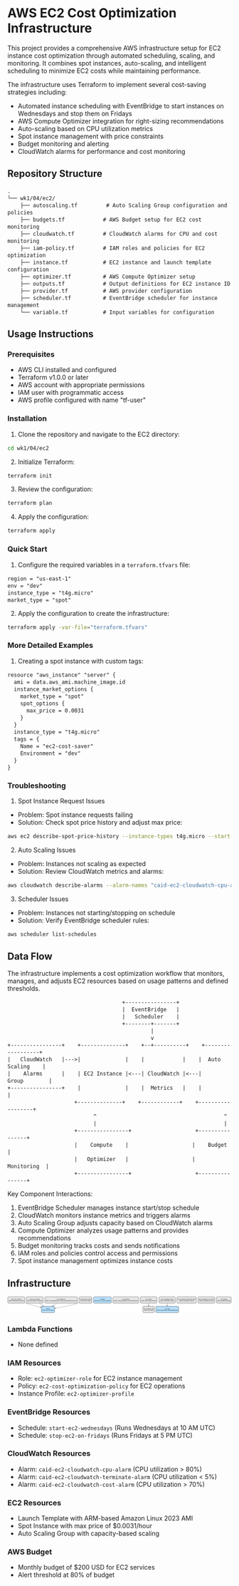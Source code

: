 # AWS EC2 Cost Optimization Infrastructure

This project provides a comprehensive AWS infrastructure setup for EC2 instance cost optimization through automated scheduling, scaling, and monitoring. It combines spot instances, auto-scaling, and intelligent scheduling to minimize EC2 costs while maintaining performance.

The infrastructure uses Terraform to implement several cost-saving strategies including:
- Automated instance scheduling with EventBridge to start instances on Wednesdays and stop them on Fridays
- AWS Compute Optimizer integration for right-sizing recommendations
- Auto-scaling based on CPU utilization metrics
- Spot instance management with price constraints
- Budget monitoring and alerting
- CloudWatch alarms for performance and cost monitoring

## Repository Structure
```
.
└── wk1/04/ec2/
    ├── autoscaling.tf         # Auto Scaling Group configuration and policies
    ├── budgets.tf            # AWS Budget setup for EC2 cost monitoring
    ├── cloudwatch.tf         # CloudWatch alarms for CPU and cost monitoring
    ├── iam-policy.tf         # IAM roles and policies for EC2 optimization
    ├── instance.tf           # EC2 instance and launch template configuration
    ├── optimizer.tf          # AWS Compute Optimizer setup
    ├── outputs.tf            # Output definitions for EC2 instance ID
    ├── provider.tf           # AWS provider configuration
    ├── scheduler.tf          # EventBridge scheduler for instance management
    └── variable.tf           # Input variables for configuration
```

## Usage Instructions
### Prerequisites
- AWS CLI installed and configured
- Terraform v1.0.0 or later
- AWS account with appropriate permissions
- IAM user with programmatic access
- AWS profile configured with name "tf-user"

### Installation

1. Clone the repository and navigate to the EC2 directory:
```bash
cd wk1/04/ec2
```

2. Initialize Terraform:
```bash
terraform init
```

3. Review the configuration:
```bash
terraform plan
```

4. Apply the configuration:
```bash
terraform apply
```

### Quick Start

1. Configure the required variables in a `terraform.tfvars` file:
```hcl
region = "us-east-1"
env = "dev"
instance_type = "t4g.micro"
market_type = "spot"
```

2. Apply the configuration to create the infrastructure:
```bash
terraform apply -var-file="terraform.tfvars"
```

### More Detailed Examples

1. Creating a spot instance with custom tags:
```hcl
resource "aws_instance" "server" {
  ami = data.aws_ami.machine_image.id
  instance_market_options {
    market_type = "spot"
    spot_options {
      max_price = 0.0031
    }
  }
  instance_type = "t4g.micro"
  tags = {
    Name = "ec2-cost-saver"
    Environment = "dev"
  }
}
```

### Troubleshooting

1. Spot Instance Request Issues
- Problem: Spot instance requests failing
- Solution: Check spot price history and adjust max price:
```bash
aws ec2 describe-spot-price-history --instance-types t4g.micro --start-time=$(date -u +"%Y-%m-%dT%H:%M:%SZ")
```

2. Auto Scaling Issues
- Problem: Instances not scaling as expected
- Solution: Review CloudWatch metrics and alarms:
```bash
aws cloudwatch describe-alarms --alarm-names "caid-ec2-cloudwatch-cpu-alarm"
```

3. Scheduler Issues
- Problem: Instances not starting/stopping on schedule
- Solution: Verify EventBridge scheduler rules:
```bash
aws scheduler list-schedules
```

## Data Flow
The infrastructure implements a cost optimization workflow that monitors, manages, and adjusts EC2 resources based on usage patterns and defined thresholds.

```ascii
                                    +----------------+
                                    |  EventBridge   |
                                    |   Scheduler    |
                                    +--------+-------+
                                             |
                                             v
+----------------+    +--------------+    +--+----------+    +------------------+
|   CloudWatch   |--->|              |    |            |    |  Auto Scaling    |
|    Alarms      |    | EC2 Instance |<---| CloudWatch |<---|     Group        |
+----------------+    |              |    |  Metrics   |    |                  |
                     +--------------+    +------------+    +------------------+
                           ^                                        ^
                           |                                        |
                     +----------------+                    +----------------+
                     |    Compute    |                    |    Budget     |
                     |   Optimizer   |                    |   Monitoring  |
                     +----------------+                    +----------------+
```

Key Component Interactions:
1. EventBridge Scheduler manages instance start/stop schedule
2. CloudWatch monitors instance metrics and triggers alarms
3. Auto Scaling Group adjusts capacity based on CloudWatch alarms
4. Compute Optimizer analyzes usage patterns and provides recommendations
5. Budget monitoring tracks costs and sends notifications
6. IAM roles and policies control access and permissions
7. Spot instance management optimizes instance costs

## Infrastructure

![Infrastructure diagram](./docs/infra.svg)

### Lambda Functions
- None defined

### IAM Resources
- Role: `ec2-optimizer-role` for EC2 instance management
- Policy: `ec2-cost-optimization-policy` for EC2 operations
- Instance Profile: `ec2-optimizer-profile`

### EventBridge Resources
- Schedule: `start-ec2-wednesdays` (Runs Wednesdays at 10 AM UTC)
- Schedule: `stop-ec2-on-fridays` (Runs Fridays at 5 PM UTC)

### CloudWatch Resources
- Alarm: `caid-ec2-cloudwatch-cpu-alarm` (CPU utilization > 80%)
- Alarm: `caid-ec2-cloudwatch-terminate-alarm` (CPU utilization < 5%)
- Alarm: `caid-ec2-cloudwatch-cost-alarm` (CPU utilization > 70%)

### EC2 Resources
- Launch Template with ARM-based Amazon Linux 2023 AMI
- Spot Instance with max price of $0.0031/hour
- Auto Scaling Group with capacity-based scaling

### AWS Budget
- Monthly budget of $200 USD for EC2 services
- Alert threshold at 80% of budget